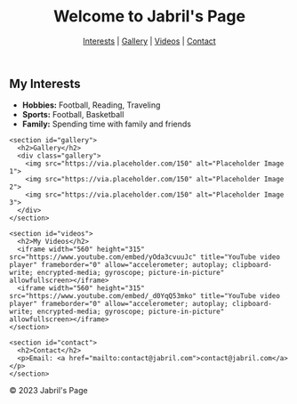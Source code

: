 <!DOCTYPE html>
<html lang="en">
<head>
  <meta charset="UTF-8">
  <meta name="viewport" content="width=device-width, initial-scale=1.0">
  <meta name="author" content="jibril ommar">
  <meta name="description" content="Welcome to Jabril's personal page. Discover my interests, hobbies, and more about my life.">
  <meta name="keywords" content="Jabril, personal page, interests, hobbies, football, family">
  <title>Jabril's Page - Personal Interests and Hobbies</title>
  <link href="https://fonts.googleapis.com/css2?family=Roboto:wght@400;700&display=swap" rel="stylesheet">
  <link rel="stylesheet" href="styles.css">
</head>
<body>
  <header>
    <h1>Welcome to Jabril's Page</h1>
    <nav>
      <a href="#interests">Interests</a> |
      <a href="#gallery">Gallery</a> |
      <a href="#videos">Videos</a> |
      <a href="#contact">Contact</a>
    </nav>
  </header>
  <main>
    <section id="interests">
      <h2>My Interests</h2>
      <ul>
        <li><b>Hobbies:</b> Football, Reading, Traveling</li>
        <li><b>Sports:</b> Football, Basketball</li>
        <li><b>Family:</b> Spending time with family and friends</li>
      </ul>
    </section>

    <section id="gallery">
      <h2>Gallery</h2>
      <div class="gallery">
        <img src="https://via.placeholder.com/150" alt="Placeholder Image 1">
        <img src="https://via.placeholder.com/150" alt="Placeholder Image 2">
        <img src="https://via.placeholder.com/150" alt="Placeholder Image 3">
      </div>
    </section>

    <section id="videos">
      <h2>My Videos</h2>
      <iframe width="560" height="315" src="https://www.youtube.com/embed/yOda3cvuuJc" title="YouTube video player" frameborder="0" allow="accelerometer; autoplay; clipboard-write; encrypted-media; gyroscope; picture-in-picture" allowfullscreen></iframe>
      <iframe width="560" height="315" src="https://www.youtube.com/embed/_d0YqQ53mko" title="YouTube video player" frameborder="0" allow="accelerometer; autoplay; clipboard-write; encrypted-media; gyroscope; picture-in-picture" allowfullscreen></iframe>
    </section>

    <section id="contact">
      <h2>Contact</h2>
      <p>Email: <a href="mailto:contact@jabril.com">contact@jabril.com</a></p>
    </section>
  </main>

  <footer>
    &copy; 2023 Jabril's Page
  </footer>
  <script src="script.js"></script>
</body>
</html>
